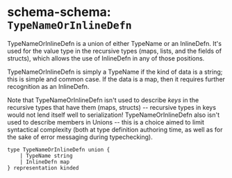 # schema-schema: `TypeNameOrInlineDefn`

TypeNameOrInlineDefn is a union of either TypeName or an InlineDefn.
It's used for the value type in the recursive types (maps, lists, and the fields of structs),
which allows the use of InlineDefn in any of those positions.

TypeNameOrInlineDefn is simply a TypeName if the kind of data is a string;
this is simple and common case.
If the data is a map, then it requires further recognition as an InlineDefn.

Note that TypeNameOrInlineDefn isn't used to describe *keys* in the recursive types that
have them (maps, structs) -- recursive types in keys would not lend itself
well to serialization!
TypeNameOrInlineDefn also isn't used to describe members in Unions -- this is a choice
aimed to limit syntactical complexity (both at type definition authoring
time, as well as for the sake of error messaging during typechecking).


```ipldsch
type TypeNameOrInlineDefn union {
	| TypeName string
	| InlineDefn map
} representation kinded
```
